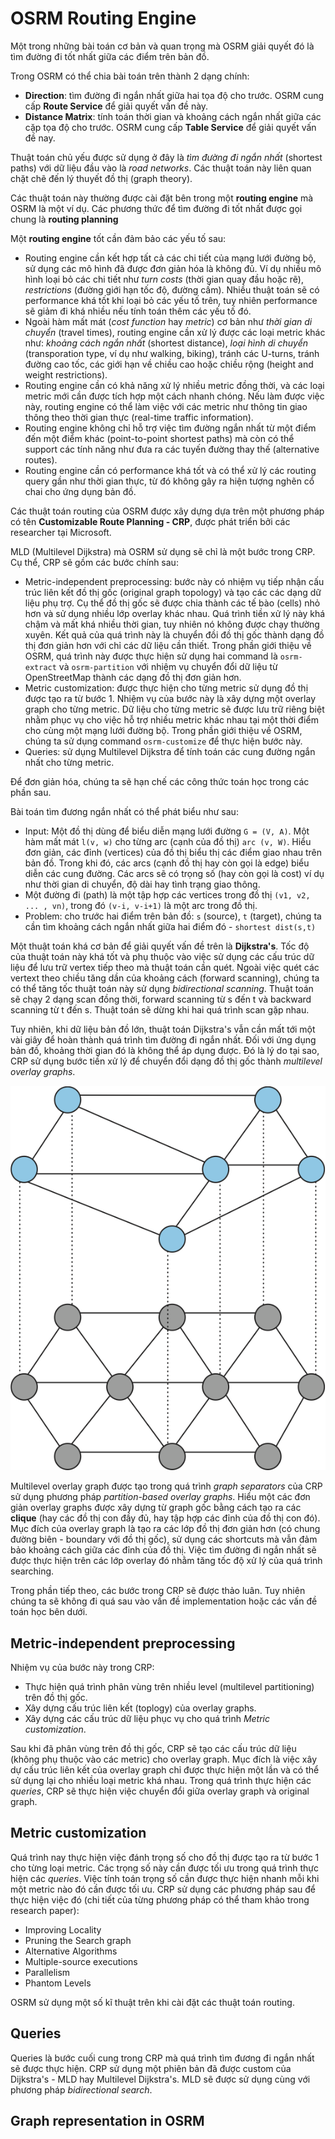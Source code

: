 # OSRM Routing Engine

Một trong những bài toán cơ bản và quan trọng mà OSRM giải quyết đó là tìm đường đi tốt nhất giữa các điểm trên bản đồ.

Trong OSRM có thể chia bài toán trên thành 2 dạng chính:
- **Direction**: tìm đường đi ngắn nhất giữa hai tọa độ cho trước. OSRM cung cấp **Route Service** để giải quyết vấn đề này.
- **Distance Matrix**: tính toán thời gian và khoảng cách ngắn nhất giữa các cặp tọa độ cho trước. OSRM cung cấp **Table Service** để giải quyết vấn đề nay.

Thuật toán chủ yếu được sử dụng ở đây là *tìm đường đi ngắn nhất* (shortest paths) với dữ liệu đầu vào là *road networks*. Các thuật toán này liên quan chặt chẽ đến lý thuyết đồ thị (graph theory).

Các thuật toán này thường được cài đặt bên trong một **routing engine** mà OSRM là một ví dụ. Các phương thức để tìm đường đi tốt nhất được gọi chung là **routing planning**

Một **routing engine** tốt cần đảm bảo các yếu tố sau:
- Routing engine cần kết hợp tất cả các chi tiết của mạng lưới đường bộ, sử dụng các mô hình đã được đơn giản hóa là không đủ. Ví dụ nhiều mô hình loại bỏ các chi tiết như *turn costs* (thời gian quay đầu hoặc rẽ), *restrictions* (đường giới hạn tốc độ, đường cấm). Nhiều thuật toán sẽ có performance khá tốt khi loại bỏ các yếu tố trên, tuy nhiên performance sẽ giảm đi khá nhiều nếu tính toán thêm các yếu tố đó.
- Ngoài hàm mất mát (*cost function* hay *metric*) cơ bản như *thời gian di chuyển* (travel times), routing engine cần xử lý được các loại metric khác như: *khoảng cách ngắn nhất* (shortest distance), *loại hình di chuyển* (transporation type, ví dụ như walking, biking), tránh các U-turns, tránh đường cao tốc, các giới hạn về chiều cao hoặc chiều rộng (height and weight restrictions).
- Routing engine cần có khả năng xử lý nhiều metric đồng thời, và các loại metric mới cần được tích hợp một cách nhanh chóng. Nếu làm được việc này, routing engine có thể làm việc với các metric như thông tin giao thông theo thời gian thực (real-time traffic information).
- Routing engine không chỉ hỗ trợ việc tìm đường ngắn nhất từ một điểm đến một điểm khác (point-to-point shortest paths) mà còn có thể support các tính năng như đưa ra các tuyến đường thay thế (alternative routes).
- Routing engine cần có performance khá tốt và có thể xử lý các routing query gần như thời gian thực, từ đó không gây ra hiện tượng nghẽn cổ chai cho ứng dụng bản đồ.

Các thuật toán routing của OSRM được xây dựng dựa trên một phương pháp có tên **Customizable Route Planning - CRP**, được phát triển bởi các researcher tại Microsoft.

MLD (Multilevel Dijkstra) mà OSRM sử dụng sẽ chỉ là một bước trong CRP. Cụ thể, CRP sẽ gồm các bước chính sau:
- Metric-independent preprocessing: bước này có nhiệm vụ tiếp nhận cấu trúc liên kết đồ thị gốc (original graph topology) và tạo các các dạng dữ liệu phụ trợ. Cụ thể đồ thị gốc sẽ được chia thành các tế bào (cells) nhỏ hơn và sử dụng nhiều lớp overlay khác nhau. Quá trình tiền xử lý này khá chậm và mất khá nhiều thời gian, tuy nhiên nó không được chạy thường xuyên. Kết quả của quá trình này là chuyển đồi đồ thị gốc thành dạng đồ thị đơn giản hơn với chỉ các dữ liệu cần thiết. Trong phần giới thiệu về OSRM, quá trình này được thực hiện sử dụng hai command là `osrm-extract` và `osrm-partition` với nhiệm vụ chuyển đổi dữ liệu từ OpenStreetMap thành các dạng đồ thị đơn giản hơn.
- Metric customization: được thực hiện cho từng metric sử dụng đồ thị được tạo ra từ bước 1. Nhiệm vụ của bước này là xây dựng một overlay graph cho từng metric. Dữ liệu cho từng metric sẽ được lưu trữ riêng biệt nhằm phục vụ cho việc hỗ trợ nhiều metric khác nhau tại một thời điểm cho cùng một mạng lưới đường bộ. Trong phần giới thiệu về OSRM, chúng ta sử dụng command `osrm-customize` để thực hiện bước này.
- Queries: sử dụng Multilevel Dijkstra để tính toán các cung đường ngắn nhất cho từng metric. 

Để đơn giản hóa, chúng ta sẽ hạn chế các công thức toán học trong các phần sau.

Bài toán tìm đương ngắn nhất có thể phát biểu như sau:
- Input: Một đồ thị dùng để biểu diễn mạng lưới đường `G = (V, A)`. Một hàm mất mát `l(v, w)` cho từng arc (cạnh của đồ thị) `arc (v, W)`. Hiểu đơn giản, các đỉnh (vertices) của đồ thị biểu thị các điểm giao nhau trên bản đồ. Trong khi đó, các arcs (cạnh đồ thị hay còn gọi là edge) biểu diễn các cung đường. Các arcs sẽ có trọng số (hay còn gọi là cost) ví dụ như thời gian di chuyển, độ dài hay tình trạng giao thông.
- Một đường đi (path) là một tập hợp các vertices trong đồ thị `(v1, v2, ... , vn)`, trong đó `(v-i, v-i+1)` là một arc trong đồ thị.
- Problem: cho trước hai điểm trên bản đồ: `s` (source), `t` (target), chúng ta cần tìm khoảng cách ngắn nhất giữa hai điểm đó - `shortest dist(s,t)`

Một thuật toán khá cơ bản để giải quyết vấn đề trên là **Dijkstra's**. Tốc độ của thuật toán này khá tốt và phụ thuộc vào việc sử dụng các cấu trúc dữ liệu để lưu trữ vertex tiếp theo mà thuật toán cần quét. Ngoài việc quét các vertext theo chiều tăng dần của khoảng cách (forward scanning), chúng ta có thể tăng tốc thuật toán này sử dụng *bidirectional scanning*. Thuật toán sẽ chạy 2 dạng scan đồng thời, forward scanning từ s đến t và backward scanning từ t đến s. Thuật toán sẽ dừng khi hai quá trình scan gặp nhau.

Tuy nhiên, khi dữ liệu bản đồ lớn, thuật toán Dijkstra's vẫn cần mất tới một vài giây để hoàn thành quá trình tìm đường đi ngắn nhất. Đối với ứng dụng bản đồ, khoảng thời gian đó là không thể áp dụng được. Đó là lý do tại sao, CRP sử dụng bước tiền xử lý để chuyển đổi dạng đồ thị gốc thành *multilevel overlay graphs*.

![](./overlay_graph.png)

Multilevel overlay graph được tạo trong quá trình *graph separators* của CRP sử dụng phương pháp *partition-based overlay graphs*. Hiểu một các đơn giản overlay graphs được xây dựng từ graph gốc bằng cách tạo ra các **clique** (hay các đồ thị con đầy đủ, hay tập hợp các đỉnh của đồ thị con đó). Mục đích của overlay graph là tạo ra các lớp đồ thị đơn giản hơn (có chung đường biên - boundary với đồ thị gốc), sử dụng các shortcuts mà vẫn đảm bảo khoảng cách giữa các đỉnh của đồ thị. Việc tìm đường đi ngắn nhất sẽ được thực hiện trên các lớp overlay đó nhằm tăng tốc độ xử lý của quá trình searching.

Trong phần tiếp theo, các bước trong CRP sẽ được thảo luân. Tuy nhiên chúng ta sẽ không đi quá sau vào vấn đề implementation hoặc các vấn đề toán học bên dưới.

## Metric-independent preprocessing
Nhiệm vụ của bước này trong CRP:
- Thực hiện quá trình phân vùng trên nhiều level (multilevel partitioning) trên đồ thị gốc.
- Xây dựng cấu trúc liên kết (toplogy) của overlay graphs.
- Xây dựng các cấu trúc dữ liệu phục vụ cho quá trình *Metric customization*.

Sau khi đã phân vùng trên đồ thị gốc, CRP sẽ tạo các cấu trúc dữ liệu (không phụ thuộc vào các metric) cho overlay graph. Mục đích là việc xây dự cấu trúc liên kết của overlay graph chỉ được thực hiện một lần và có thể sử dụng lại cho nhiều loại metric khá nhau. Trong quá trình thực hiện các *queries*, CRP sẽ thực hiện việc chuyển đổi giữa overlay graph và original graph.

## Metric customization
Quá trình nay thực hiện việc đánh trọng số cho đồ thị được tạo ra từ bước 1 cho từng loại metric. Các trọng số này cần được tối ưu trong quá trình thực hiện các *queries*. Việc tính toán trọng số cần được thực hiện nhanh mỗi khi một metric nào đó cần được tối ưu. CRP sử dụng các phương pháp sau để thực hiện việc đó (chi tiết của từng phương pháp có thể tham khảo trong research paper):

- Improving Locality
- Pruning the Search graph
- Alternative Algorithms
- Multiple-source executions
- Parallelism
- Phantom Levels

OSRM sử dụng một số kĩ thuật trên khi cài đặt các thuật toán routing.

## Queries
Queries là bước cuối cung trong CRP mà quá trình tìm đương đi ngắn nhất sẽ được thực hiện. CRP sử dụng một phiên bản đã được custom của Dijkstra's - MLD hay Multilevel Dijkstra's. MLD sẽ được sử dụng cùng với phương pháp *bidirectional search*.

## Graph representation in OSRM




















